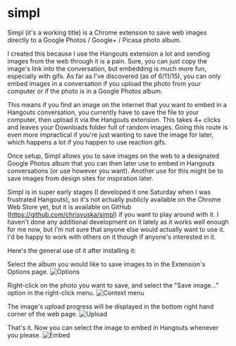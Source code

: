 # simpl
Simpl (it's a working title) is a Chrome extension to save web images directly to a Google Photos / Google+ / Picasa photo album.

I created this because I use the Hangouts extension a lot and sending images from the web through it is a pain.  Sure, you can just copy the image's link into the conversation, but embedding is much more fun, especially with gifs.  As far as I've discovered (as of 6/11/15), you can only embed images in a conversation if you upload the photo from your computer or if the photo is in a Google Photos album.

This means if you find an image on the internet that you want to embed in a Hangouts conversation, you currently have to save the file to your computer, then upload it via the Hangouts extension.  This takes 4+ clicks and leaves your Downloads folder full of random images.  Going this route is even more impractical if you're just wanting to save the image for later, which happens a lot if you happen to use reaction gifs.

Once setup, Simpl allows you to save images on the web to a designated Google Photos album that you can then later use to embed in Hangouts conversations (or use however you want).  Another use for this might be to save images from design sites for inspiration later.

Simpl is in super early stages (I developed it one Saturday when I was frustrated Hangouts), so it's not actually publicly available on the Chrome Web Store yet, but it is available on GitHub (https://github.com/chrisyuska/simpl) if you want to play around with it.  I haven't done any additional development on it lately as it works well enough for me now, but I'm not sure that anyone else would actually want to use it.  I'd be happy to work with others on it though if anyone's interested in it.

Here's the general use of it after installing it:

Select the album you would like to save images to in the Extension's Options page.
![Options](https://i.imgur.com/8xZBtNL.png)


Right-click on the photo you want to save, and select the "Save image..." option in the right-click menu.
![Context menu](https://i.imgur.com/kixHsMt.png)


The image's upload progress will be displayed in the bottom right hand corner of the web page.
![Upload](https://i.imgur.com/lrETJD1.png)


That's it.  Now you can select the image to embed in Hangouts whenever you please.
![Embed](http://i.imgur.com/SxvMno2.png)
